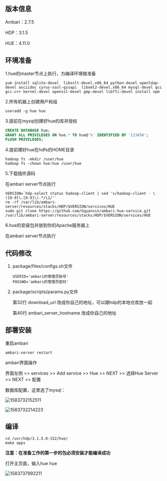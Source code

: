 ## 版本信息

Ambari：2.7.5

HDP：3.1.5

HUE：4.11.0

## 环境准备

1.hue的master节点上执行，为编译环境做准备

```shell
yum install sqlite-devel  libxslt-devel.x86_64 python-devel openldap-devel asciidoc cyrus-sasl-gssapi  libxml2-devel.x86_64 mysql-devel gcc gcc-c++ kernel-devel openssl-devel gmp-devel libffi-devel install npm
```

2.所有机器上创建用户和组

```shell
useradd -g hue hue
```

3.提前在mysql创建好hue的库并授权

```sql
CREATE DATABASE hue;
GRANT ALL PRIVILEGES ON hue.* TO hue@'%' IDENTIFIED BY '123456';
FLUSH PRIVILEGES;
```

4.提前建好hue在hdfs的HOME目录

```shell
hadoop fs -mkdir /user/hue
hadoop fs -chown hue:hue /user/hue
```

5.下载插件源码

在ambari server节点执行

```shell
VERSION=`hdp-select status hadoop-client | sed 's/hadoop-client - \([0-9]\.[0-9]\).*/\1/'`
rm -rf /var/lib/ambari-server/resources/stacks/HDP/$VERSION/services/HUE  
sudo git clone https://github.com/Gqyanxin/ambari-hue-service.git /var/lib/ambari-server/resources/stacks/HDP/$VERSION/services/HUE
```

6.hue的安装包并放到你的Apache服务器上




在ambari server节点执行

## 代码修改

1. package/files/configs.sh文件

   ```
   USERID='ambari的管理员账号'
   PASSWD='ambari的管理员密码'
   ```

2. package/scripts/params.py文件

   第32行 download_url 改成你自己的地址，可以跟hdp的本地仓库放一起

   第40行 ambari_server_hostname 改成你自己的地址

## 部署安装

重启ambari

```shell
ambari-server restart
```

ambari界面操作

界面左侧 >> services >> Add service >> Hue >> NEXT >> 选择Hue Server >> NEXT >> 配置 

数据库配置，这里选了mysql：

![1583732152511](https://github.com/lijufeng2016/ambari-hue-service/blob/master/screenshots/1583732152511.png)

![1583732214223](https://github.com/lijufeng2016/ambari-hue-service/blob/master/screenshots/1583732214223.png)



## 编译

```shell
cd /usr/hdp/3.1.5.0-152/hue/
make apps
```

**注意：在准备工作的第一步的包必须安装才能编译成功**



打开主页面，输入hue hue

![1583737992211](https://github.com/lijufeng2016/ambari-hue-service/blob/master/screenshots/1583737992211.png)
